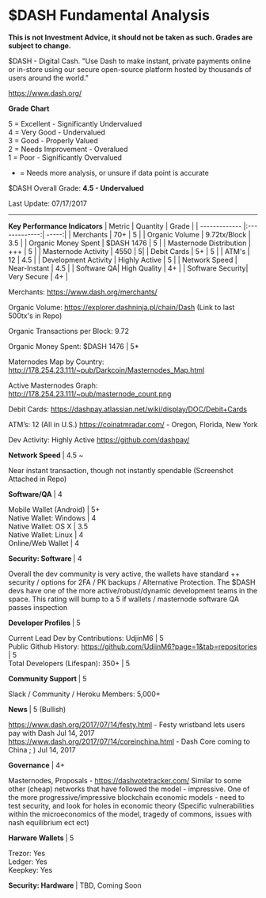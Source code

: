 # $DASH Fundamental Analysis

<b> This is not Investment Advice, it should not be taken as such. Grades are subject to change.</b>

$DASH - Digital Cash. "Use Dash to make instant, private payments online or in-store using our secure open-source platform hosted by thousands of users around the world."

https://www.dash.org/

<b> Grade Chart </b> <br>

5 = Excellent - Significantly Undervalued <br>
4 = Very Good - Undervalued <br>
3 = Good - Properly Valued <br>
2 = Needs Improvement - Overalued <br>
1 = Poor - Significantly Overvalued <br>

* = Needs more analysis, or unsure if data point is accurate

$DASH Overall Grade: <b> 4.5 - Undervalued </b>

Last Update: 07/17/2017

-----------------------------------------------------------------------------------------------------------
<b> Key Performance Indicators</b>
| Metric        | Quantity           |  Grade  |
| ------------- |:-------------:| -----:|
| Merchants      | 70+ | 5 |
| Organic Volume    | 9.72tx/Block      |  3.5 |
| Organic Money Spent | $DASH 1476      |    5 |
| Masternode Distribution      | +++ | 5 |
| Masternode Activity    | 4550      |   5|
| Debit Cards | 5+      |    5 |
| ATM's | 12      |    4.5 |
| Development Activity | Highly Active      |    5 |
| Network Speed | Near-Instant     |    4.5 |
| Software QA| High Quality     |    4+ |
| Software Security| Very Secure      |    4+ |



Merchants: https://www.dash.org/merchants/

Organic Volume: https://explorer.dashninja.pl/chain/Dash (Link to last 500tx's in Repo)

Organic Transactions per Block: 9.72

Organic Money Spent: $DASH 1476 | 5*

Maternodes Map by Country: http://178.254.23.111/~pub/Darkcoin/Masternodes_Map.html

Active Masternodes Graph: http://178.254.23.111/~pub/masternode_count.png

Debit Cards: https://dashpay.atlassian.net/wiki/display/DOC/Debit+Cards

ATM’s: 12 (All in U.S.) https://coinatmradar.com/ - Oregon, Florida, New York

Dev Activity: Highly Active https://github.com/dashpay/

<b> Network Speed </b>| 4.5 ~ <br>

Near instant transaction, though not instantly spendable (Screenshot Attached in Repo)

<b> Software/QA </b> | 4 <br>

Mobile Wallet (Android) | 5+ <br>
Native Wallet: Windows | 4 <br>
Native Wallet: OS X | 3.5 <br>
Native Wallet: Linux | 4 <br>
Online/Web Wallet | 4 <br>

<b>Security: Software </b> | 4 <br>

Overall the dev community is very active, the wallets have standard ++ security / options for 2FA / PK backups / Alternative Protection. The $DASH devs have one of the more active/robust/dynamic development teams in the space. This rating will bump to a 5 if wallets / masternode software QA passes inspection

<b> Developer Profiles </b> | 5 <br>

Current Lead Dev by Contributions: UdjinM6 | 5 <br>
Public Github History: https://github.com/UdjinM6?page=1&tab=repositories | 5 <br>
Total Developers (Lifespan): 350+ | 5

<b> Community Support </b> | 5 <br>

Slack / Community / Heroku Members: 5,000+

<b> News </b> | 5 (Bullish) <br>

https://www.dash.org/2017/07/14/festy.html - Festy wristband lets users pay with Dash
Jul 14, 2017
https://www.dash.org/2017/07/14/coreinchina.html - Dash Core coming to China ; )
Jul 14, 2017

<b>Governance</b> | 4+ <br>

Masternodes, Proposals - https://dashvotetracker.com/
Similar to some other (cheap) networks that have followed the model - impressive. One of the more progressive/impressive blockchain economic models -  need to test security, and look for holes in economic theory (Specific vulnerabilities within the microeconomics of the model, tragedy of commons, issues with nash equilibrium ect ect)


<b> Harware Wallets </b>| 5 <br>

Trezor: Yes <br>
Ledger: Yes <br>
Keepkey: Yes


<b> Security: Hardware </b> | TBD, Coming Soon <br> 










